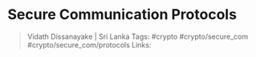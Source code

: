 # Secure Communication Protocols

> Vidath Dissanayake | Sri Lanka
> Tags: #crypto #crypto/secure_com #crypto/secure_com/protocols 
> Links: 